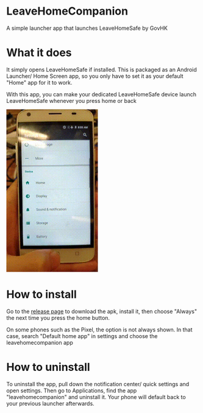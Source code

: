 # LeaveHomeCompanion
A simple launcher app that launches LeaveHomeSafe by GovHK

# What it does
It simply opens LeaveHomeSafe if installed. This is packaged as an Android Launcher/ Home Screen app, so you only have to set it as your default "Home" app for it to work.

With this app, you can make your dedicated LeaveHomeSafe device launch LeaveHomeSafe whenever you press home or back

![App Demo](./demo.gif)

# How to install
Go to the [release page](https://github.com/h9419/leavehomecompanion/releases) to download the apk, install it, then choose "Always" the next time you press the home button. 

On some phones such as the Pixel, the option is not always shown. In that case, search "Default home app" in settings and choose the leavehomecompanion app

# How to uninstall
To uninstall the app, pull down the notification center/ quick settings and open settings. Then go to Applications, find the app "leavehomecompanion" and uninstall it. Your phone will default back to your previous launcher afterwards.
